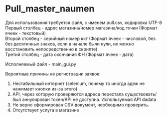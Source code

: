 # Pull_master_naumen
Для использования требуется файл, с именем pull.csv, кодировка UTF-8 <br/>
Первый столбец - адрес магазина/номер магазина/код точки (Формат ячеек - текстовый) <br/>
Второй столбец - серийный номер ккт (Формат ячеек - числовой, без без десятичных знаков, если в начале были нули, их можно восстановить непосредственно в скрипте) <br/>
Третий столбец - дата окончания ФН (Формат ячеек - дата) <br/>


Исполняемый файл - main_gui.py


Вероятные причины не регистрации заявок:
1. Нестабильный интернет (selenium, почему то иногда адеж не нажимает кнопки из-за этого)
2. API, через которую проверяются адреса перестала существовать/был аннулирован токен/API не доступна. Используемая API dadata
3. Не верно сформирован CSV документ, необходимо проверить.
4. Отсутствует услуга в магазине
